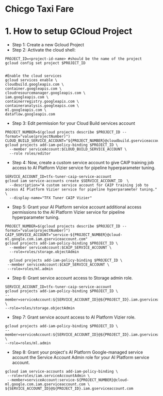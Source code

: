 # Chicgo Taxi Fare 


# 1. How to setup GCloud Project
- Step 1: Create a new Gcloud Project
- Step 2: Activate the cloud shell:
```Shell
PROJECT_ID=<project-id-name> #should be the name of the project
gcloud config set project $PROJECT_ID


#Enable the cloud services
gcloud services enable \
cloudbuild.googleapis.com \
container.googleapis.com \
cloudresourcemanager.googleapis.com \
iam.googleapis.com \
containerregistry.googleapis.com \
containeranalysis.googleapis.com \
ml.googleapis.com \
dataflow.googleapis.com
```

- Step 3: Edit permission for your Cloud Build services account
```Shell
PROJECT_NUMBER=$(gcloud projects describe $PROJECT_ID --format="value(projectNumber)")
CLOUD_BUILD_SERVICE_ACCOUNT="${PROJECT_NUMBER}@cloudbuild.gserviceaccount.com"
gcloud projects add-iam-policy-binding $PROJECT_ID \
  --member serviceAccount:$CLOUD_BUILD_SERVICE_ACCOUNT \
  --role roles/editor
```
- Step 4: Now, create a custom service account to give CAIP training job access to AI Platform Vizier service for pipeline hyperparameter tuning.
```Shell
SERVICE_ACCOUNT_ID=tfx-tuner-caip-service-account
gcloud iam service-accounts create $SERVICE_ACCOUNT_ID  \
  --description="A custom service account for CAIP training job to access AI Platform Vizier service for pipeline hyperparameter tuning." \
  --display-name="TFX Tuner CAIP Vizier"
```

- Step 5: Grant your AI Platform service account additional access permissions to the AI Platform Vizier service for pipeline hyperparameter tuning.
```Shell
PROJECT_NUMBER=$(gcloud projects describe $PROJECT_ID --format="value(projectNumber)")
CAIP_SERVICE_ACCOUNT="service-${PROJECT_NUMBER}@cloud-ml.google.com.iam.gserviceaccount.com"
gcloud projects add-iam-policy-binding $PROJECT_ID \
  --member serviceAccount:$CAIP_SERVICE_ACCOUNT \
  --role=roles/storage.objectAdmin
  
  gcloud projects add-iam-policy-binding $PROJECT_ID \
 --member serviceAccount:$CAIP_SERVICE_ACCOUNT \
 --role=roles/ml.admin
```

- Step 6: Grant service account access to Storage admin role.
```Shell
SERVICE_ACCOUNT_ID=tfx-tuner-caip-service-account
gcloud projects add-iam-policy-binding $PROJECT_ID \
--member=serviceAccount:${SERVICE_ACCOUNT_ID}@${PROJECT_ID}.iam.gserviceaccount.com \
--role=roles/storage.objectAdmin
```

- Step 7: Grant service acount access to AI Platform Vizier role.
```Shell
gcloud projects add-iam-policy-binding $PROJECT_ID \
--member=serviceAccount:${SERVICE_ACCOUNT_ID}@${PROJECT_ID}.iam.gserviceaccount.com \
--role=roles/ml.admin
```

- Step 8: Grant your project's AI Platform Google-managed service account the Service Account Admin role for your AI Platform service account.
```Shell
gcloud iam service-accounts add-iam-policy-binding \
 --role=roles/iam.serviceAccountAdmin \
 --member=serviceAccount:service-${PROJECT_NUMBER}@cloud-ml.google.com.iam.gserviceaccount.com \
${SERVICE_ACCOUNT_ID}@${PROJECT_ID}.iam.gserviceaccount.com
```
